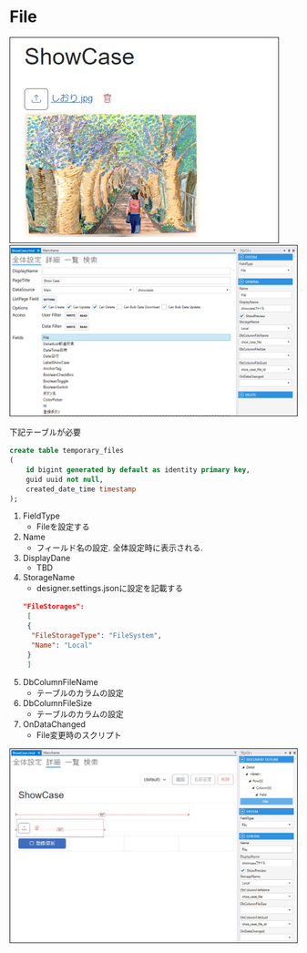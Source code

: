 # File



<img src="../../images/File表示.png" alt="File表示" title="File表示" style="border: 1px solid;">

<img src="../../images/File設定.png" alt="File設定" title="File設定" style="border: 1px solid;" >

下記テーブルが必要
```sql
create table temporary_files
(
    id bigint generated by default as identity primary key,
    guid uuid not null,
    created_date_time timestamp
);
```
1. FieldType
    - Fileを設定する
2. Name
    - フィールド名の設定. 全体設定時に表示される.
3. DisplayDane
    - TBD
4. StorageName
      - designer.settings.jsonに設定を記載する
      ```json
      "FileStorages": 
       [
       {
        "FileStorageType": "FileSystem",
        "Name": "Local"
       }
       ]
5. DbColumnFileName
    - テーブルのカラムの設定
6. DbColumnFileSize
    - テーブルのカラムの設定
7. OnDataChanged
    - File変更時のスクリプト

<img src="../../images/File詳細.png" alt="File詳細" title="File詳細" style="border: 1px solid;">
